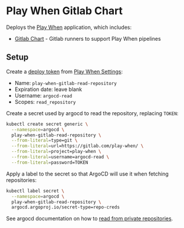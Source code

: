 # Play When Gitlab Chart

Deploys the [Play When][play-when-group] application, which includes:

- [Gitlab Chart][play-when-gitlab-chart] - Gitlab runners to support Play When pipelines

## Setup

Create a [deploy token][] from [Play When Settings][play-when-settings-deploy]:

- Name: `play-when-gitlab-read-repository`
- Expiration date: leave blank
- Username: `argocd-read`
- Scopes: `read_repository`

Create a secret used by argocd to read the repository, replacing `TOKEN`:

```sh
kubectl create secret generic \
  --namespace=argocd \
  play-when-gitlab-read-repository \
  --from-literal=type=git \
  --from-literal=url=https://gitlab.com/play-when/ \
  --from-literal=project=play-when \
  --from-literal=username=argocd-read \
  --from-literal=password=TOKEN
```

Apply a label to the secret so that ArgoCD will use it when fetching repositories:

```sh
kubectl label secret \
  --namespace=argocd \
  play-when-gitlab-read-repository \
  argocd.argoproj.io/secret-type=repo-creds
```

See argocd documentation on how to [read from private repositories][argocd-private].

[deploy token]: https://docs.gitlab.com/ee/user/project/deploy_tokens/index.html#creating-a-deploy-token
[play-when-group]: https://gitlab.com/play-when
[play-when-settings-deploy]: https://gitlab.com/groups/play-when/-/settings/repository#js-deploy-tokens
[play-when-gitlab-chart]: https://gitlab.com/play-when/play-when-gitlab-chart
[argocd-private]: https://argo-cd.readthedocs.io/en/stable/operator-manual/declarative-setup/#repository-credentials
